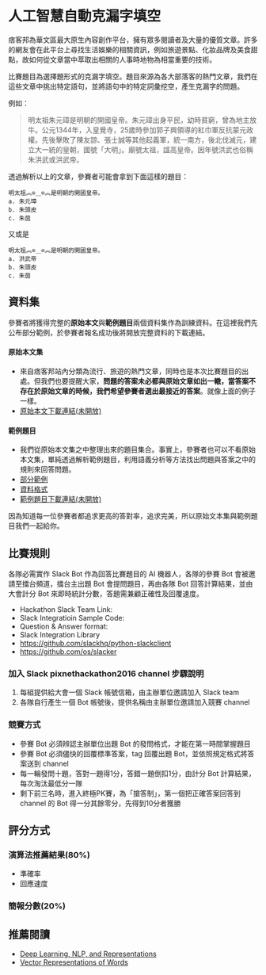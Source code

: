 # 人工智慧自動克漏字填空

痞客邦為華文區最大原生內容創作平台，擁有眾多閱讀者及大量的優質文章。許多的網友會在此平台上尋找生活娛樂的相關資訊，例如旅遊景點、化妝品牌及美食甜點，故如何從文章當中萃取出相關的人事時地物為相當重要的技術。  
  
比賽題目為選擇題形式的克漏字填空。題目來源為各大部落客的熱門文章，我們在這些文章中挑出特定語句，並將語句中的特定詞彙挖空，產生克漏字的問題。

例如：  
>明太祖朱元璋是明朝的開國皇帝。朱元璋出身平民，幼時貧窮，曾為地主放牛。公元1344年，入皇覺寺，25歲時參加郭子興領導的紅巾軍反抗蒙元政權。先後擊敗了陳友諒、張士誠等其他起義軍，統一南方，後北伐滅元，建立大一統的皇朝，國號「大明」。廟號太祖，諡高皇帝。因年號洪武也俗稱朱洪武或洪武帝。

透過解析以上的文章，參賽者可能會拿到下面這樣的題目：  

```
明太祖︽⊙＿⊙︽是明朝的開國皇帝。  
a. 朱元璋
b. 朱頭皮
c. 朱茵
```  
又或是  

```
明太祖︽⊙＿⊙︽是明朝的開國皇帝。  
a. 洪武帝
b. 朱頭皮
c. 朱茵
```

## 資料集
參賽者將獲得完整的**原始本文**與**範例題目**兩個資料集作為訓練資料。在這裡我們先公布部分範例，於參賽者報名成功後將開放完整資料的下載連結。

#### 原始本文集
* 來自痞客邦站內分類為流行、旅遊的熱門文章，同時也是本次比賽題目的出處。但我們也要提醒大家，**問題的答案未必都與原始文章如出一轍，當答案不存在於原始文章的時候，我們希望參賽者選出最接近的答案**。就像上面的例子一樣。
* [原始本文下載連結(未開放)](https://www.pixnet.net/)

#### 範例題目
* 我們從原始本文集之中整理出來的題目集合。事實上，參賽者也可以不看原始本文集，單純透過解析範例題目，利用語義分析等方法找出問題與答案之中的規則來回答問題。
* [部分範例](./example/question.example)
* [資料格式](./example/question_schema.md)
* [範例題目下載連結(未開放)](https://www.pixnet.net/)

因為知道每一位參賽者都追求更高的答對率，追求完美，所以原始文本集與範例題目我們一起給你。

## 比賽規則
各隊必需實作 Slack Bot 作為回答比賽題目的 AI 機器人，各隊的參賽 Bot 會被邀請至擂台頻道，擂台主出題 Bot 會提問題目，再由各隊 Bot 回答計算結果，並由大會計分 Bot 來即時統計分數，答題需兼顧正確性及回覆速度。

* Hackathon Slack Team Link: 
* Slack Integratioin Sample Code: 
* Question & Answer format:
* Slack Integration Library
 * https://github.com/slackhq/python-slackclient
 * https://github.com/os/slacker

### 加入 Slack pixnethackathon2016 channel 步驟說明

1. 每組提供給大會一個 Slack 帳號信箱，由主辦單位邀請加入 Slack team
2. 各隊自行產生一個 Bot 帳號後，提供名稱由主辦單位邀請加入競賽 channel

### 競賽方式

* 參賽 Bot 必須辨認主辦單位出題 Bot 的發問格式，才能在第一時間掌握題目
* 參賽 Bot 必須儘快的回覆標準答案，tag 回覆出題 Bot，並依照規定格式將答案送到 channel
* 每一輪發問十題，答對一題得1分，答錯一題倒扣1分，由計分 Bot 計算結果，每次淘汰最低分一隊
* 剩下前三名時，進入終極PK賽，為「搶答制」，第一個把正確答案回答到 channel 的 Bot 得一分其餘零分，先得到10分者獲勝

## 評分方式

### 演算法推薦結果(80%)
* 準確率
* 回應速度
 
### 簡報分數(20%)


## 推薦閱讀
* [Deep Learning, NLP, and Representations](http://colah.github.io/posts/2014-07-NLP-RNNs-Representations/)
* [Vector Representations of Words](https://www.tensorflow.org/versions/r0.7/tutorials/word2vec/index.html)
